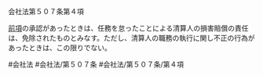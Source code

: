 会社法第５０７条第４項

[前項](会社法＿＿＿＿第５０７条第３項)の承認があったときは、任務を怠ったことによる清算人の損害賠償の責任は、免除されたものとみなす。ただし、清算人の職務の執行に関し不正の行為があったときは、この限りでない。

#会社法
#会社法/第５０７条
#会社法/第５０７条/第４項
